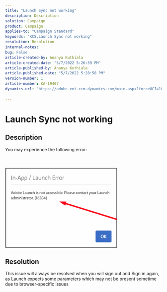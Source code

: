 ```yaml
---
title: "Launch Sync not working"
description: Description
solution: Campaign
product: Campaign
applies-to: "Campaign Standard"
keywords: "KCS,Launch Sync not working"
resolution: Resolution
internal-notes: 
bug: False
article-created-by: Ananya Kuthiala
article-created-date: "5/7/2022 5:26:59 PM"
article-published-by: Ananya Kuthiala
article-published-date: "5/7/2022 5:28:58 PM"
version-number: 1
article-number: KA-19407
dynamics-url: "https://adobe-ent.crm.dynamics.com/main.aspx?forceUCI=1&pagetype=entityrecord&etn=knowledgearticle&id=9d4b1ce5-2ace-ec11-a7b5-0022480a8e40"

---
```

# Launch Sync not working

## Description

You may experience the following error:<br><br> <br><br>![](assets/___92bfb324-2bce-ec11-a7b5-0022480a8e40___.png)

## Resolution


This issue will always be resolved when you will sign out and Sign in again, as Launch expects some parameters which may not be present sometime due to browser-specific issues
